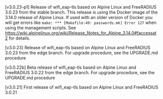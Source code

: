[v3.0.23-p1] Release of wifi_eap-tls based on Alpine Linux and FreeRADIUS 3.0.23 from the stable branch. This release is using the Docker image of the 3.14.0 release of Alpine Linux. If used with an older version of Docker you will get errors like  `make: *** [Makefile:49: passwords.mk] Error 127` when using the management scripts. See https://wiki.alpinelinux.org/wiki/Release_Notes_for_Alpine_3.14.0#faccessat2 for details. 

[v3.0.23] Release of wifi_eap-tls based on Alpine Linux and FreeRADIUS 3.0.23 from the edge branch. For upgrade procedure, see the UPGRADE.md procedure

[v3.0.22b]
Beta release of wifi_eap-tls based on Alpine Linux and FreeRADIUS 3.0.22 from the edge branch. For upgrade procedure, see the UPGRADE.md procedure

[v3.0.21]
First release of wifi_eap-tls based on Alpine Linux and FreeRADIUS 3.0.21


